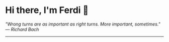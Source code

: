 <h1>Hi there, I'm Ferdi 👋</h1>

<p><em>
  "Wrong turns are as important as right turns. More important, sometimes." — Richard Bach
</em></p>

---
